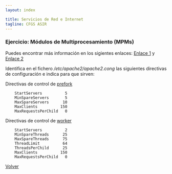 ```yaml
---
layout: index

title: Servicios de Red e Internet
tagline: CFGS ASIR
---
```


### Ejercicio: Módulos de Multiprocesamiento (MPMs)

Puedes encontrar más información en los sigientes enlaces: [Enlace 1](http://www.maestrosdelweb.com/editorial/entendiendo-los-modos-multiproceso-de-apache/) y [Enlace 2](http://yoadminsis.blogspot.com/2011/03/instalacion-y-primeros-conceptos-mpm-de.html)

Identifica en el fichero */etc/apache2/apache2.cong* las siguientes directivas de configuración e indica para que sirven:

Directivas de control de [prefork](http://httpd.apache.org/docs/2.0/mod/prefork.html)

        StartServers          5
        MinSpareServers       5
        MaxSpareServers      10
        MaxClients          150
        MaxRequestsPerChild   0


Directivas de control de [worker](http://httpd.apache.org/docs/2.0/mod/worker.html)

        StartServers          2
        MinSpareThreads      25
        MaxSpareThreads      75
        ThreadLimit          64
        ThreadsPerChild      25
        MaxClients          150
        MaxRequestsPerChild   0


[Volver](index)
